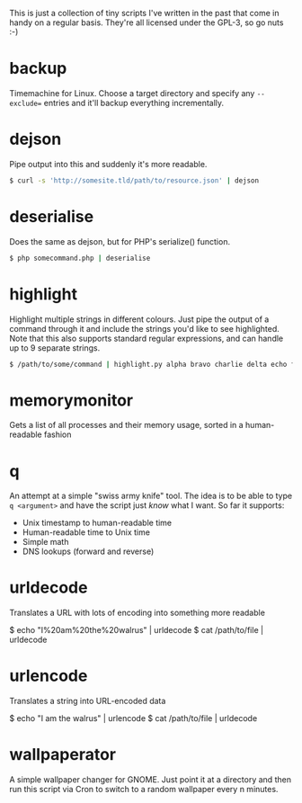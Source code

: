 This is just a collection of tiny scripts I've written in the past that come in
handy on a regular basis.  They're all licensed under the GPL-3, so go nuts :-)

# backup

Timemachine for Linux.  Choose a target directory and specify any `--exclude=`
entries and it'll backup everything incrementally.


# dejson

Pipe output into this and suddenly it's more readable.

```bash
$ curl -s 'http://somesite.tld/path/to/resource.json' | dejson
```


# deserialise

Does the same as dejson, but for PHP's serialize() function.

```bash
$ php somecommand.php | deserialise
```


# highlight

Highlight multiple strings in different colours.  Just pipe the output of a
command through it and include the strings you'd like to see highlighted.
Note that this also supports standard regular expressions, and can handle up
to 9 separate strings.

```bash
$ /path/to/some/command | highlight.py alpha bravo charlie delta echo foxtrot
```


# memorymonitor

Gets a list of all processes and their memory usage, sorted in a
human-readable fashion


# q

An attempt at a simple "swiss army knife" tool.  The idea is to be able to
type `q <argument>` and have the script just *know* what I want.  So far it
supports:

* Unix timestamp to human-readable time
* Human-readable time to Unix time
* Simple math
* DNS lookups (forward and reverse)


# urldecode

Translates a URL with lots of encoding into something more readable

  $ echo "I%20am%20the%20walrus" | urldecode
  $ cat /path/to/file | urldecode


# urlencode

Translates a string into URL-encoded data

  $ echo "I am the walrus" | urlencode
  $ cat /path/to/file | urldecode


# wallpaperator

A simple wallpaper changer for GNOME.  Just point it at a directory and then
run this script via Cron to switch to a random wallpaper every n minutes.

